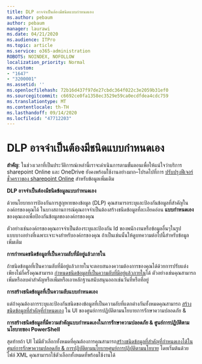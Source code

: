 ```yaml
---
title: DLP อาจจำเป็นต้องมีชนิดแบบกำหนดเอง
ms.author: pebaum
author: pebaum
manager: laurawi
ms.date: 04/21/2020
ms.audience: ITPro
ms.topic: article
ms.service: o365-administration
ROBOTS: NOINDEX, NOFOLLOW
localization_priority: Normal
ms.custom:
- "1647"
- "3200001"
ms.assetid: ''
ms.openlocfilehash: 72b16d437f97de27cbdc364f022c3e2059b31ef0
ms.sourcegitcommit: c6692ce0fa1358ec3529e59ca0ecdfdea4cdc759
ms.translationtype: MT
ms.contentlocale: th-TH
ms.lasthandoff: 09/14/2020
ms.locfileid: "47712203"
---
```

# <a name="dlp-might-need-a-custom-type"></a>DLP อาจจำเป็นต้องมีชนิดแบบกำหนดเอง

**สำคัญ**: ในช่วงเวลาที่เป็นประวัติการณ์เหล่านี้เราจะดำเนินการตามขั้นตอนเพื่อให้แน่ใจว่าบริการ sharepoint Online และ OneDrive ยังคงพร้อมใช้งานอย่างมาก–โปรดไปที่การ [ปรับปรุงฟีเจอร์ชั่วคราวของ sharepoint Online](https://aka.ms/ODSPAdjustments) สำหรับข้อมูลเพิ่มเติม

**DLP อาจจำเป็นต้องมีชนิดข้อมูลแบบกำหนดเอง**

ด้วยนโยบายการป้องกันการสูญหายของข้อมูล (DLP) คุณสามารถระบุและป้องกันข้อมูลที่สำคัญในองค์กรของคุณได้ ในบางสถานการณ์คุณอาจจำเป็นต้องสร้างชนิดข้อมูลที่ละเอียดอ่อน **แบบกำหนดเอง** ของคุณเองเพื่อป้องกันข้อมูลขององค์กรของคุณ

ตัวอย่างเช่นองค์กรของคุณอาจจำเป็นต้องระบุและป้องกัน Id ของพนักงานหรือข้อมูลอื่นๆในรูปแบบบางอย่างที่เฉพาะเจาะจงสำหรับองค์กรของคุณ ถ้าเป็นเช่นนั้นให้ดูบทความต่อไปนี้สำหรับข้อมูลเพิ่มเติม
  
 **การกำหนดชนิดข้อมูลที่เป็นความลับที่มีอยู่แล้วภายใน**
  
ถ้าชนิดข้อมูลที่เป็นความลับที่มีอยู่แล้วภายในจะตอบสนองความต้องการของคุณได้ด้วยการปรับแต่งเพียงไม่กี่ครั้งคุณสามารถ [กำหนดชนิดข้อมูลที่เป็นความลับที่มีอยู่แล้วภายใน](https://docs.microsoft.com/microsoft-365/compliance/customize-a-built-in-sensitive-information-type)ได้ ตัวอย่างเช่นคุณสามารถเพิ่มหรือลบคำสำคัญหรือเพิ่มหรือเอาหลักฐานสนับสนุนออกเช่นวันที่หรือที่อยู่
  
 **การสร้างชนิดข้อมูลที่เป็นความลับแบบกำหนดเอง**
  
แต่ถ้าคุณต้องการระบุและป้องกันชนิดของข้อมูลที่เป็นความลับที่แตกต่างกันทั้งหมดคุณสามารถ [สร้างชนิดข้อมูลที่สำคัญที่กำหนดเอง](https://docs.microsoft.com/microsoft-365/compliance/create-a-custom-sensitive-information-type) ใน UI ของศูนย์การปฏิบัติตามนโยบายการรักษาความปลอดภัย &
  
**การสร้างชนิดข้อมูลที่มีความสำคัญแบบกำหนดเองในการรักษาความปลอดภัย & ศูนย์การปฏิบัติตามนโยบายของ PowerShell**

สุดท้ายถ้า UI ไม่มีตัวเลือกทั้งหมดที่คุณต้องการคุณสามารถ[สร้างชนิดข้อมูลที่สำคัญที่กำหนดเองได้ในศูนย์การรักษาความปลอดภัย & การปฏิบัติตามนโยบายศูนย์การปฏิบัติตามนโยบาย](https://docs.microsoft.com/microsoft-365/compliance/create-a-custom-sensitive-information-type-in-scc-powershell) โดยเริ่มต้นด้วยไฟล์ XML คุณสามารถใช้ตัวเลือกทั้งหมดที่พร้อมใช้งานได้
